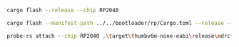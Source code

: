 ```bash
cargo flash --release --chip RP2040
```

```bash
cargo flash --manifest-path ../../bootloader/rp/Cargo.toml --release --chip RP2040
```

```bash
probe-rs attach --chip RP2040 .\target\thumbv6m-none-eabi\release\mdrc-pacbot-pico
```